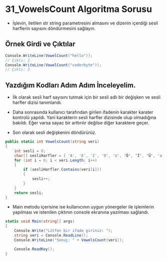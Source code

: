# 31_VowelsCount Algoritma Sorusu

* İşlevin, iletilen str string parametresini almasını ve dizenin içerdiği sesli harflerin sayısını döndürmesini sağlayın.

## Örnek Girdi ve Çıktılar

~~~ C#
Console.WriteLine(VowelCount("hello"));
// Çıktı: 2
Console.WriteLine(VowelCount("coderbyte"));
// Çıktı: 3
~~~

## Yazdığım Kodları Adım Adım İnceleyelim.

* İlk olarak sesli harf sayısını tutmak için bir sesli adlı bir değişken ve sesli harfler dizisi tanımlandı. 

* Daha sonrasında kullanıcı tarafından girilen ifadenin karakter karater kontrolü yapıldı. Yani karakterin sesli harfler dizisinde olup olmadığına bakıldı. Eğer varsa sayac bir arttırılır değilse diğer karaktere geçer.

* Son olarak sesli değişkenini döndürürüz.

~~~ C#
public static int VowelsCount(string veri)
{
    int sesli = 0;
    char[] sesliHarfler = { 'A', 'E', 'I', 'O', 'U', 'Ö', 'İ', 'Ü', 'a', 'e', 'ı', 'o', 'u', 'ö', 'i', 'ü' };
    for (int i = 0; i < veri.Length; i++)
    {
        if (sesliHarfler.Contains(veri[i]))
        {
            sesli++;
        }
    }
    return sesli;
}
~~~

* Main metodu içerisine ise kullanıcının uygun yönergeler ile işlemlerin yapılması ve istenilen çıktının console ekranına yazılması sağlandı.

~~~ C#
static void Main(string[] args)
{
    Console.Write("Lütfen bir ifade giriniz: ");
    string veri = Console.ReadLine();
    Console.WriteLine("Sonuç: " + VowelsCount(veri));

    Console.ReadKey();
}
~~~